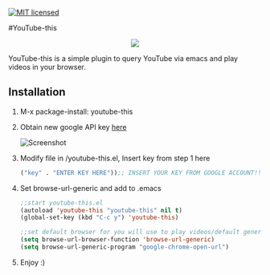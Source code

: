[![MIT licensed](https://img.shields.io/badge/license-MIT-blue.svg)](https://raw.githubusercontent.com/hyperium/hyper/master/LICENSE)

#YouTube-this
<p align="center">
  <img src="https://github.com/maximus12793/youtube-this.el/blob/master/demo.gif">
</p>

YouTube-this is a simple plugin to query YouTube via emacs and play videos in your browser. 

## Installation 
1. M-x package-install: youtube-this

2. Obtain new google API key 
    [here](https://console.developers.google.com/ "Google Developer Console")

    ![Screenshot](https://github.com/maximus12793/youtube-this.el/blob/master/api.png)

3. Modify file in /youtube-this.el, Insert key from step 1 here


    ``` el
    ("key" . "ENTER KEY HERE"));; INSERT YOUR KEY FROM GOOGLE ACCOUNT!!!
    ```
4. Set browse-url-generic and add to .emacs

 
    ``` el
    ;;start youtube-this.el
    (autoload 'youtube-this "youtube-this" nil t)
    (global-set-key (kbd "C-c y") 'youtube-this)

    ;;set default browser for you will use to play videos/default generic
    (setq browse-url-browser-function 'browse-url-generic)
    (setq browse-url-generic-program "google-chrome-open-url")
    ```
5. Enjoy :) 
